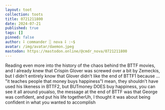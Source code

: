 ```yaml
---
layout: toot
collection: toots
title: 0721211800
date: 2024-07-21
published: true
tags: []
pinned: false
author: ⸸ commander ░ nova ⸸ :~$
avatar: /img/avatar/daemon.jpeg
mastodon: https://mastodon.online/@cmdr_nova/0721211800
---
```


Reading even more into the history of the chaos behind the BTTF movies, and I already knew that Crispin Glover was screwed over a bit by Zemeckis, but I didn't entirely know that Glover didn't like the end of BTTF1 because ... "it teaches people that money buys happiness"I mean, they shouldn't have used his likeness in BTTF2, but BUTmoney DOES buy happiness, you can see it all around youalso, the message at the end of BTTF was that George was confident, and put his life togetherUh, I thought it was about being confident in what you wanted to accomplish
